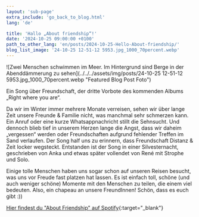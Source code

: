 ```yaml
---
layout: 'sub-page'
extra_include: 'go_back_to_blog.html'
lang: 'de'

title: 'Hallo „About friendship“!'
date: '2024-10-25 09:00:00 +0100'
path_to_other_lang: 'en/posts/2024-10-25-Hello-About-friendship/'
blog_list_image: '24-10-25 12-51-12 5953.jpg_1000_70percent.webp'
---
```

![Zwei Menschen schwimmen im Meer. Im Hintergrund sind Berge in der Abenddämmerung zu sehen](../../../assets/img/posts/24-10-25 12-51-12 5953.jpg_1000_70percent.webp "Featured Blog Post Foto")

Ein Song über Freundschaft, der dritte Vorbote des kommenden Albums „Right where you are“.<!--more-->

Da wir im Winter immer mehrere Monate verreisen, sehen wir über lange Zeit unsere Freunde & Familie nicht, was manchmal sehr schmerzen kann. Ein Anruf oder eine kurze Whatsappnachricht stillt die Sehnsucht. Und dennoch blieb tief in unserem Herzen lange die Angst, dass wir daheim „vergessen“ werden oder Freundschaften aufgrund fehlender Treffen im Sand verlaufen. Der Song half uns zu erinnern, dass Freundschaft Distanz & Zeit locker wegsteckt. Entstanden ist der Song in einer Silvesternacht, geschrieben von Anka und etwas später vollendet von René mit Strophe und Solo.

Einige tolle Menschen haben uns sogar schon auf unseren Reisen besucht, was uns vor Freude fast platzen hat lassen. Es ist einfach toll, schöne (und auch weniger schöne) Momente mit den Menschen zu teilen, die einem viel bedeuten. Also, ein chapeau an unsere FreundInnen! Schön, dass es euch gibt :))

[Hier findest du "About Friendship" auf Spotify](https://open.spotify.com/intl-de/album/0RQfjYh286ddfEpXeLRQ3x){:target="_blank"}
